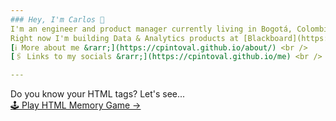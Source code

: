 ```yaml
---
### Hey, I'm Carlos 👋
I'm an engineer and product manager currently living in Bogotá, Colombia 🇨🇴 <br />
Right now I'm building Data & Analytics products at [Blackboard](https://www.blackboard.com/)
[ℹ️ More about me &rarr;](https://cpintoval.github.io/about/) <br />
[🖇 Links to my socials &rarr;](https://cpintoval.github.io/me) <br />

---
```

Do you know your HTML tags? Let's see...<br />
[🕹 Play HTML Memory Game &rarr;](https://cpintoval.github.io/html-memory)
<!--
**cpintoval/cpintoval** is a ✨ _special_ ✨ repository because its `README.md` (this file) appears on your GitHub profile.

Here are some ideas to get you started:

- 🔭 I’m currently working on ...
- 🌱 I’m currently learning ...
- 👯 I’m looking to collaborate on ...
- 🤔 I’m looking for help with ...
- 💬 Ask me about ...
- 📫 How to reach me: ...
- 😄 Pronouns: ...
- ⚡ Fun fact: ...
-->
